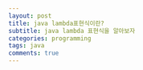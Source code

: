 ```yaml
---
layout: post
title: java lambda표현식이란?
subtitle: java lambda 표현식을 알아보자
categories: programming
tags: java
comments: true
---
```


